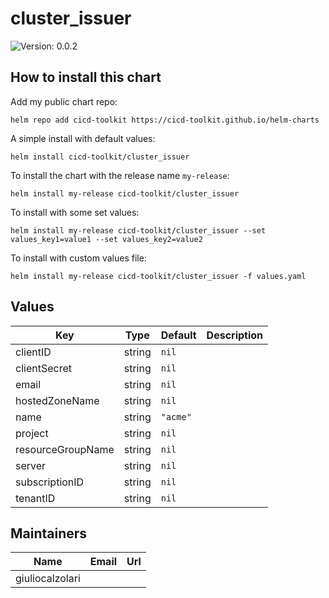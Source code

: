 # cluster_issuer

![Version: 0.0.2](https://img.shields.io/badge/Version-0.0.2-informational?style=flat-square)

## How to install this chart

Add my public chart repo:

```console
helm repo add cicd-toolkit https://cicd-toolkit.github.io/helm-charts
```

A simple install with default values:

```console
helm install cicd-toolkit/cluster_issuer
```

To install the chart with the release name `my-release`:

```console
helm install my-release cicd-toolkit/cluster_issuer
```

To install with some set values:

```console
helm install my-release cicd-toolkit/cluster_issuer --set values_key1=value1 --set values_key2=value2
```

To install with custom values file:

```console
helm install my-release cicd-toolkit/cluster_issuer -f values.yaml
```

## Values

| Key | Type | Default | Description |
|-----|------|---------|-------------|
| clientID | string | `nil` |  |
| clientSecret | string | `nil` |  |
| email | string | `nil` |  |
| hostedZoneName | string | `nil` |  |
| name | string | `"acme"` |  |
| project | string | `nil` |  |
| resourceGroupName | string | `nil` |  |
| server | string | `nil` |  |
| subscriptionID | string | `nil` |  |
| tenantID | string | `nil` |  |

## Maintainers

| Name | Email | Url |
| ---- | ------ | --- |
| giuliocalzolari |  |  |
